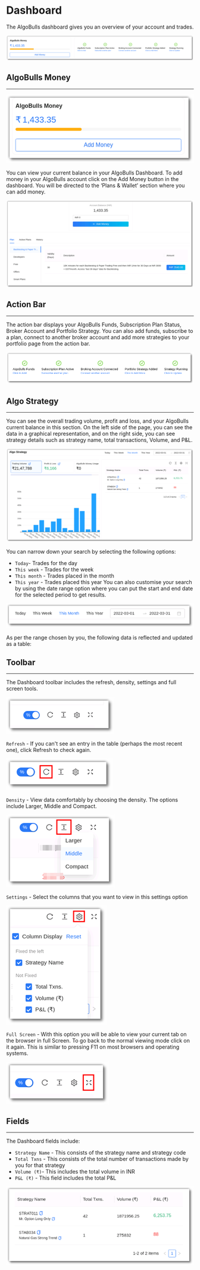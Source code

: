 # Dashboard

The AlgoBulls dashboard gives you an overview of your account and trades. 

![Dashboard](imgs/dashboard1.png)

## AlgoBulls Money
---
![Dashboard](imgs/dashboard2.png)

You can view your current balance in your AlgoBulls Dashboard. To add money in your AlgoBulls account click on the Add Money button in the dashboard. You will be directed to the ‘Plans & Wallet’ section where you can add money. 

![Dashboard](imgs/dashboard3.png)


## Action Bar
---
The action bar displays your AlgoBulls Funds, Subscription Plan Status, Broker Account and Portfolio Strategy. You can also add funds, subscribe to a plan, connect to another broker account and add more strategies to your portfolio page from the action bar. 

![Dashboard](imgs/dashboard4.png)

## Algo Strategy
---
You can see the overall trading volume, profit and loss, and your AlgoBulls current balance in this section. On the left side of the page, you can see the data in a graphical representation, and on the right side, you can see strategy details such as strategy name, total transactions, Volume, and P&L.

![Dashboard](imgs/dashboard5.png)

You can narrow down your search by selecting the following options: 

* `Today`- Trades for the day 
* `This week` - Trades for the week 
* `This month` - Trades placed in the month 
* `This year` - Trades placed this year 
You can also customise your search by using the date range option where you can put the start and end date for the selected period to get results.

![Dashboard](imgs/dashboard6.png)

As per the range chosen by you, the following data is reflected and updated as a table: 

## Toolbar
---
The Dashboard toolbar includes the refresh, density, settings and full screen tools. 

![Filters](imgs/toolbar1.png)

`Refresh` - If you can't see an entry in the table (perhaps the most recent one), click Refresh to check again.

![Filters](imgs/toolbar3.png)

`Density` - View data comfortably by choosing the density. The options include Larger, Middle and Compact. 

![Filters](imgs/toolbar4.png)

`Settings` - Select the columns that you want to view in this settings option

![Filters](imgs/toolbar5_dashboard.png)

`Full Screen` - With this option you will be able to view your current tab on the browser in full Screen. To go back to the normal viewing mode click on it again. This is similar to pressing F11 on most browsers and operating systems.

![Filters](imgs/toolbar6.png)

## Fields
---
The Dashboard fields include: 

* `Strategy Name` - This consists of the strategy name and strategy code 
* `Total Txns` - This consists of the total number of transactions made by you for that strategy 
* `Volume (₹)`- This includes the total volume in INR
* `P&L (₹)` - This field includes the total P&L

[ ![Dashboard](imgs/dashboard7.png "Click to Enlarge or Ctrl+Click to open in a new Tab") ](imgs/dashboard7.png)
